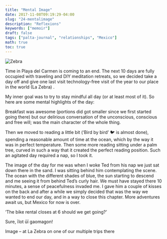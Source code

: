 ```yaml
---
title: "Mental Image"
date: 2017-11-08T09:19:29-04:00
slug: "24-mentalimage"
description: "Reflexions"
keywords: ["memoir"]
draft: false
tags: ["palta-journal", "relationships", "Mexico"]
math: true
toc: true
---
```

![Zebra](/24-mentalimage.jpeg)

Time in Playa del Carmen is coming to an end. The next 10 days are fully occupied with traveling and DIY meditation retreats, so we decided take a day off and give one last visit technology-free visit of the year to our place in the world (La Zebra) .

My inner goal was to try to stay mindful all day (or at least most of it). So here are some mental highlights of the day:

Breakfast was awesome (portions did got smaller since we first started going there) but our delirious conversation of the unconscious, conscious and free will; was the main character of the whole thing.

Then we moved to reading a little bit (‘Bird by bird’ 🐦 is almost done), spending a reasonable amount of time at the ocean, which by the way it was in perfect temperature. Then some more reading sitting under a palm tree, curved in such a way that it created the perfect reading position. Such an agitated day required a nap, so I took it.

The image of the day for me was when I woke Ted from his nap we just sat down there in the sand. I was sitting behind him contemplating the scene. The ocean with the different shades of blue, the sun starting to descend and me seeing it from behind Ted’s curly hair. We must have stayed there 10 minutes, a sense of peacefulness invaded me. I gave him a couple of kisses on the back and after a while we simply decided that was the way we wanted to end our day, and in a way to close this chapter. More adventures await us, but Mexico for now is over.

‘The bike rental closes at 6 should we get going?’

Sure, īlot ūī gaomagon!

Image – at La Zebra on one of our multiple trips there